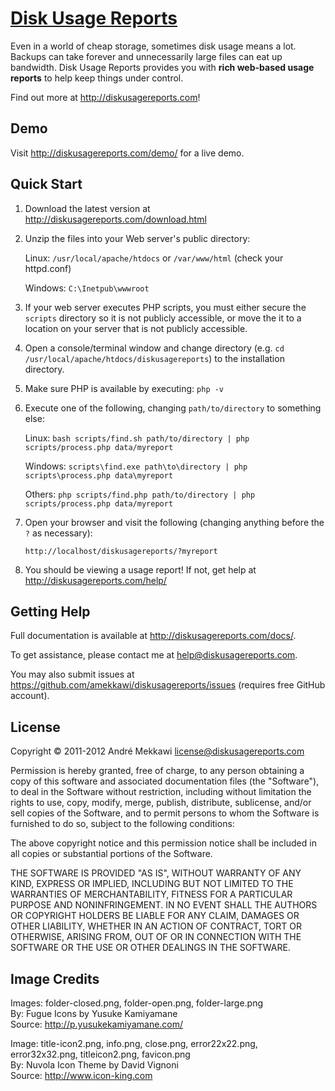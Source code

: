 [Disk Usage Reports](http://diskusagereports.com/)
==================================================

Even in a world of cheap storage, sometimes disk usage means a lot.
Backups can take forever and unnecessarily large files can eat up bandwidth.
Disk Usage Reports provides you with **rich web-based usage reports** to help keep things under control.

Find out more at http://diskusagereports.com!


Demo
---------------

Visit http://diskusagereports.com/demo/ for a live demo.


Quick Start
---------------

1.  Download the latest version at http://diskusagereports.com/download.html

2.  Unzip the files into your Web server's public directory:
    
    Linux: `/usr/local/apache/htdocs` or `/var/www/html` (check your httpd.conf)
    
    Windows: `C:\Inetpub\wwwroot`

3.  If your web server executes PHP scripts, you must either secure the `scripts` directory so
    it is not publicly accessible, or move the it to a location on your server that is not
    publicly accessible.

4.  Open a console/terminal window and change directory
    (e.g. `cd /usr/local/apache/htdocs/diskusagereports`) to the installation directory.

5.  Make sure PHP is available by executing: `php -v`

6.  Execute one of the following, changing `path/to/directory` to something else:
    
    Linux: `bash scripts/find.sh path/to/directory | php scripts/process.php data/myreport`
    
    Windows: `scripts\find.exe path\to\directory | php scripts\process.php data\myreport`
    
    Others: `php scripts/find.php path/to/directory | php scripts/process.php data/myreport`

7.  Open your browser and visit the following (changing anything before the `?` as necessary):

    `http://localhost/diskusagereports/?myreport`

8.  You should be viewing a usage report! If not, get help at http://diskusagereports.com/help/

Getting Help
---------------

Full documentation is available at http://diskusagereports.com/docs/.

To get assistance, please contact me at help@diskusagereports.com.

You may also submit issues at https://github.com/amekkawi/diskusagereports/issues (requires free GitHub account).


License
---------------

Copyright &copy; 2011-2012 André Mekkawi <license@diskusagereports.com>

Permission is hereby granted, free of charge, to any person obtaining a copy of
this software and associated documentation files (the "Software"), to deal in
the Software without restriction, including without limitation the rights to
use, copy, modify, merge, publish, distribute, sublicense, and/or sell copies
of the Software, and to permit persons to whom the Software is furnished to do
so, subject to the following conditions:

The above copyright notice and this permission notice shall be included in all
copies or substantial portions of the Software.

THE SOFTWARE IS PROVIDED "AS IS", WITHOUT WARRANTY OF ANY KIND, EXPRESS OR
IMPLIED, INCLUDING BUT NOT LIMITED TO THE WARRANTIES OF MERCHANTABILITY,
FITNESS FOR A PARTICULAR PURPOSE AND NONINFRINGEMENT. IN NO EVENT SHALL
THE AUTHORS OR COPYRIGHT HOLDERS BE LIABLE FOR ANY CLAIM, DAMAGES OR OTHER
LIABILITY, WHETHER IN AN ACTION OF CONTRACT, TORT OR OTHERWISE, ARISING FROM,
OUT OF OR IN CONNECTION WITH THE SOFTWARE OR THE USE OR OTHER DEALINGS IN THE
SOFTWARE.


Image Credits
---------------

Images: folder-closed.png, folder-open.png, folder-large.png  
By: Fugue Icons by Yusuke Kamiyamane  
Source: http://p.yusukekamiyamane.com/

Image: title-icon2.png, info.png, close.png, error22x22.png, error32x32.png, titleicon2.png, favicon.png  
By: Nuvola Icon Theme by David Vignoni  
Source: http://www.icon-king.com
